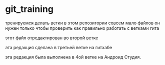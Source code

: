 # git_training
тренируемся делать ветки
в этом репозитории совсем мало файлов
он нужен только чтобы проверить как правильно работать с ветками гита

этот файл отредактирован во второй ветке

эта редакция сделана в третьей ветке на гитхабе

эта редакция была выполнена в 4ой ветке на Андроид Студия.
